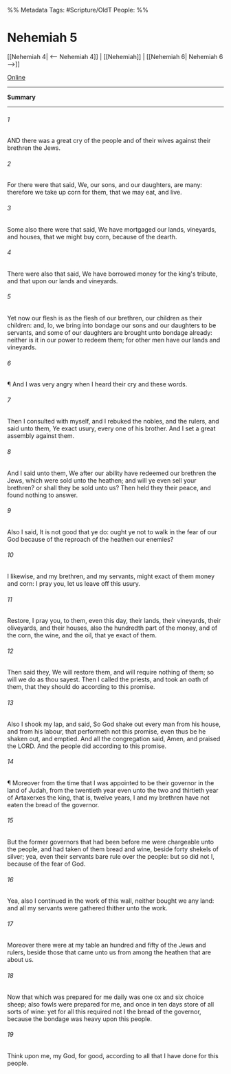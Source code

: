 

%% Metadata
Tags: #Scripture/OldT
People: 
%%
# Nehemiah 5
[[Nehemiah 4| <-- Nehemiah 4]] | [[Nehemiah]] | [[Nehemiah 6| Nehemiah 6 -->]]

[Online](https://churchofjesuschrist.org/study/scriptures/ot/neh/5?lang=eng)

---
__Summary__



---

###### 1
AND there was a great cry of the people and of their wives against their brethren the Jews.
###### 2
For there were that said, We, our sons, and our daughters, are many: therefore we take up corn for them, that we may eat, and live.
###### 3
Some also there were that said, We have mortgaged our lands, vineyards, and houses, that we might buy corn, because of the dearth.
###### 4
There were also that said, We have borrowed money for the king's tribute, and that upon our lands and vineyards.
###### 5
Yet now our flesh is as the flesh of our brethren, our children as their children: and, lo, we bring into bondage our sons and our daughters to be servants, and some of our daughters are brought unto bondage already: neither is it in our power to redeem them; for other men have our lands and vineyards.
###### 6
¶ And I was very angry when I heard their cry and these words.
###### 7
Then I consulted with myself, and I rebuked the nobles, and the rulers, and said unto them, Ye exact usury, every one of his brother.  And I set a great assembly against them.
###### 8
And I said unto them, We after our ability have redeemed our brethren the Jews, which were sold unto the heathen; and will ye even sell your brethren?  or shall they be sold unto us?  Then held they their peace, and found nothing to answer.
###### 9
Also I said, It is not good that ye do: ought ye not to walk in the fear of our God because of the reproach of the heathen our enemies?
###### 10
I likewise, and my brethren, and my servants, might exact of them money and corn: I pray you, let us leave off this usury.
###### 11
Restore, I pray you, to them, even this day, their lands, their vineyards, their oliveyards, and their houses, also the hundredth part of the money, and of the corn, the wine, and the oil, that ye exact of them.
###### 12
Then said they, We will restore them, and will require nothing of them; so will we do as thou sayest.  Then I called the priests, and took an oath of them, that they should do according to this promise.
###### 13
Also I shook my lap, and said, So God shake out every man from his house, and from his labour, that performeth not this promise, even thus be he shaken out, and emptied.  And all the congregation said, Amen, and praised the LORD.  And the people did according to this promise.
###### 14
¶ Moreover from the time that I was appointed to be their governor in the land of Judah, from the twentieth year even unto the two and thirtieth year of Artaxerxes the king, that is, twelve years, I and my brethren have not eaten the bread of the governor.
###### 15
But the former governors that had been before me were chargeable unto the people, and had taken of them bread and wine, beside forty shekels of silver; yea, even their servants bare rule over the people: but so did not I, because of the fear of God.
###### 16
Yea, also I continued in the work of this wall, neither bought we any land: and all my servants were gathered thither unto the work.
###### 17
Moreover there were at my table an hundred and fifty of the Jews and rulers, beside those that came unto us from among the heathen that are about us.
###### 18
Now that which was prepared for me daily was one ox and six choice sheep; also fowls were prepared for me, and once in ten days store of all sorts of wine: yet for all this required not I the bread of the governor, because the bondage was heavy upon this people.
###### 19
Think upon me, my God, for good, according to all that I have done for this people.



